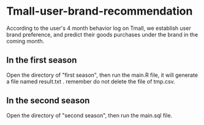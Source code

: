 # Tmall-user-brand-recommendation
According to the user's 4 month behavior log on Tmall, we establish user brand preference, and predict their goods purchases under the brand in the coming month.

## In the first season
Open the directory of "first season", then run the main.R file, it will generate a file named result.txt . remember do not delete the file of tmp.csv.

## In the second season
Open the directory of "second season", then run the main.sql file.
